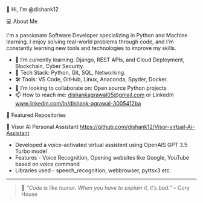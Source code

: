 👋 Hi, I'm @dishank12

💻 About Me

I'm a passionate Software Developer specializing in Python and Machine learning. I enjoy solving real-world problems through code, 
and I'm constantly learning new tools and technologies to improve my skills.

- 🌱 I’m currently learning: Django, REST APIs, and Cloud Deployment, Blockchain, Cyber Security. 
- 🔧 Tech Stack: Python, Git, SQL, Networking.
- 🛠 Tools: VS Code, GitHub, Linux, Anaconda, Spyder, Docker.
- 👯 I’m looking to collaborate on: Open source Python projects
- 📫 How to reach me: dishankagrawal05@gmail.com or LinkedIn www.linkedin.com/in/dishank-agrawal-3005412ba



📂 Featured Repositories

🔹 Visor AI Personal Assistant https://github.com/dishank12/Visor-virtual-Ai-Assistant
   - Developed a voice-activated virtual assistent using OpenAIS GPT 3.5 Turbo model
   - Features - Voice Recognition, Opening websites like Google, YouTube based on voice command
   - Libraries used - speech_recognition, webbrowser, pyttsx3 etc.

---

> 🚀 _“Code is like humor. When you have to explain it, it’s bad.”_ – Cory House




<!---
dishank12/dishank12 is a ✨ special ✨ repository because its `README.md` (this file) appears on your GitHub profile.
You can click the Preview link to take a look at your changes.
--->
